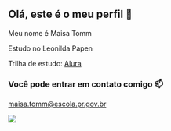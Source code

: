 ## Olá, este é o meu perfil 💜

Meu nome é Maisa Tomm

Estudo no Leonilda Papen

Trilha de estudo: [Alura](https://www.alura.com)

### Você pode entrar em contato comigo 📫

maisa.tomm@escola.pr.gov.br

![](https://media.tenor.com/CzaHhPyIR8gAAAAM/rosy00.gif)
